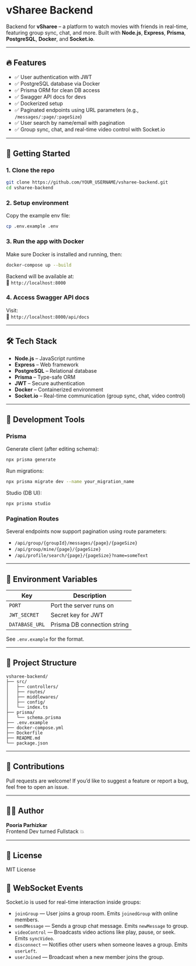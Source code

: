 # vSharee Backend

Backend for **vSharee** – a platform to watch movies with friends in real-time, featuring group sync, chat, and more. Built with **Node.js**, **Express**, **Prisma**, **PostgreSQL**, **Docker**, and **Socket.io**.

---

## 🔥 Features

- ✅ User authentication with JWT
- ✅ PostgreSQL database via Docker
- ✅ Prisma ORM for clean DB access
- ✅ Swagger API docs for devs
- ✅ Dockerized setup
- ✅ Paginated endpoints using URL parameters (e.g., `/messages/:page/:pageSize`)
- ✅ User search by name/email with pagination
- ✅ Group sync, chat, and real-time video control with Socket.io

---

## 🚀 Getting Started

### 1. Clone the repo

```bash
git clone https://github.com/YOUR_USERNAME/vsharee-backend.git
cd vsharee-backend
```

### 2. Setup environment

Copy the example env file:

```bash
cp .env.example .env
```

### 3. Run the app with Docker

Make sure Docker is installed and running, then:

```bash
docker-compose up --build
```

Backend will be available at:  
📍 `http://localhost:8000`

### 4. Access Swagger API docs

Visit:  
📄 `http://localhost:8000/api/docs`

---

## 🛠️ Tech Stack

- **Node.js** – JavaScript runtime
- **Express** – Web framework
- **PostgreSQL** – Relational database
- **Prisma** – Type-safe ORM
- **JWT** – Secure authentication
- **Docker** – Containerized environment
- **Socket.io** – Real-time communication (group sync, chat, video control)

---

## 🧪 Development Tools

### Prisma

Generate client (after editing schema):

```bash
npx prisma generate
```

Run migrations:

```bash
npx prisma migrate dev --name your_migration_name
```

Studio (DB UI):

```bash
npx prisma studio
```

### Pagination Routes

Several endpoints now support pagination using route parameters:

- `/api/group/{groupId}/messages/{page}/{pageSize}`
- `/api/group/mine/{page}/{pageSize}`
- `/api/profile/search/{page}/{pageSize}?name=someText`

---

## 🧾 Environment Variables

| Key            | Description                 |
| -------------- | --------------------------- |
| `PORT`         | Port the server runs on     |
| `JWT_SECRET`   | Secret key for JWT          |
| `DATABASE_URL` | Prisma DB connection string |

See `.env.example` for the format.

---

## 📁 Project Structure

```
vsharee-backend/
├── src/
│   ├── controllers/
│   ├── routes/
│   ├── middlewares/
│   ├── config/
│   └── index.ts
├── prisma/
│   └── schema.prisma
├── .env.example
├── docker-compose.yml
├── Dockerfile
├── README.md
└── package.json
```

---

## 🤝 Contributions

Pull requests are welcome! If you’d like to suggest a feature or report a bug, feel free to open an issue.

---

## 👨‍💻 Author

**Pooria Parhizkar**  
Frontend Dev turned Fullstack 💥

---

## 📜 License

MIT License

## 📡 WebSocket Events

Socket.io is used for real-time interaction inside groups:

- `joinGroup` — User joins a group room. Emits `joinedGroup` with online members.
- `sendMessage` — Sends a group chat message. Emits `newMessage` to group.
- `videoControl` — Broadcasts video actions like play, pause, or seek. Emits `syncVideo`.
- `disconnect` — Notifies other users when someone leaves a group. Emits `userLeft`.
- `userJoined` — Broadcast when a new member joins the group.
